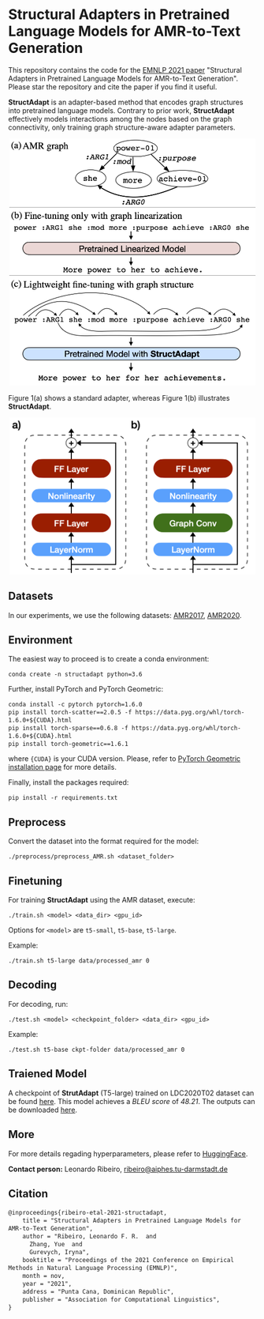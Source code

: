 # Structural Adapters in Pretrained Language Models for AMR-to-Text Generation

This repository contains the code for the [EMNLP 2021 paper](https://arxiv.org/pdf/2103.09120.pdf) "Structural Adapters in Pretrained Language Models for AMR-to-Text Generation". Please star the repository and cite the paper if you find it useful. 

**StructAdapt** is an adapter-based method that encodes graph structures into pretrained language models. Contrary to prior work, **StructAdapt** effectively models interactions among the nodes based on the graph connectivity, only training graph
structure-aware adapter parameters.

<p align="center">
<img src="img/figure1-adapter-paper.png" width="500">
</p>

Figure 1(a) shows a standard adapter, whereas Figure 1(b) illustrates **StructAdapt**.
<p align="center">
<img src="img/adapter.png" width="500">
</p>

## Datasets

In our experiments, we use the following datasets: [AMR2017](https://catalog.ldc.upenn.edu/LDC2017T10), [AMR2020](https://catalog.ldc.upenn.edu/LDC2020T02).

## Environment

The easiest way to proceed is to create a conda environment:
```
conda create -n structadapt python=3.6
```

Further, install PyTorch and PyTorch Geometric:

```
conda install -c pytorch pytorch=1.6.0
pip install torch-scatter==2.0.5 -f https://data.pyg.org/whl/torch-1.6.0+${CUDA}.html
pip install torch-sparse==0.6.8 -f https://data.pyg.org/whl/torch-1.6.0+${CUDA}.html
pip install torch-geometric==1.6.1
```
where `{CUDA}` is your CUDA version. Please, refer to [PyTorch Geometric installation page](https://pytorch-geometric.readthedocs.io/en/latest/notes/installation.html) for more details.

Finally, install the packages required:

```
pip install -r requirements.txt
```

## Preprocess

Convert the dataset into the format required for the model:

```
./preprocess/preprocess_AMR.sh <dataset_folder>
```


## Finetuning

For training **StructAdapt** using the AMR dataset, execute:
```
./train.sh <model> <data_dir> <gpu_id> 
```
 
Options for `<model>` are `t5-small`, `t5-base`, `t5-large`. 

Example:
```
./train.sh t5-large data/processed_amr 0
```


## Decoding

For decoding, run:
```
./test.sh <model> <checkpoint_folder> <data_dir> <gpu_id>
```

Example:
```
./test.sh t5-base ckpt-folder data/processed_amr 0
```


## Traiened Model

A checkpoint of **StrutAdapt** (T5-large) trained on LDC2020T02 dataset can be found [here](https://public.ukp.informatik.tu-darmstadt.de/ribeiro/structadapt/ckpt_amr2020.tar.gz). This model achieves a _BLEU score_ of _48.21_. The outputs can be downloaded [here](https://raw.githubusercontent.com/UKPLab/StructAdapt/master/outputs/test_generations.txt).

## More
For more details regading hyperparameters, please refer to [HuggingFace](https://huggingface.co/).


**Contact person:** Leonardo Ribeiro, ribeiro@aiphes.tu-darmstadt.de

## Citation

```
@inproceedings{ribeiro-etal-2021-structadapt,
    title = "Structural Adapters in Pretrained Language Models for AMR-to-Text Generation",
    author = "Ribeiro, Leonardo F. R.  and
      Zhang, Yue  and
      Gurevych, Iryna",
    booktitle = "Proceedings of the 2021 Conference on Empirical Methods in Natural Language Processing (EMNLP)",
    month = nov,
    year = "2021",
    address = "Punta Cana, Dominican Republic",
    publisher = "Association for Computational Linguistics",
}
```